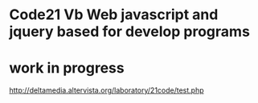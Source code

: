 # Code21 Vb Web javascript and jquery based for develop programs
# work in progress
http://deltamedia.altervista.org/laboratory/21code/test.php
